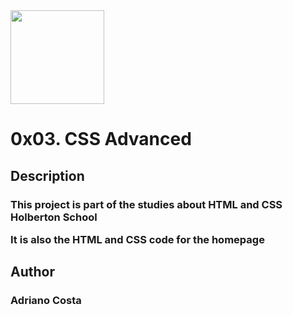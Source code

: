 <img width=150 src=https://user-images.githubusercontent.com/79386876/170882422-a1880b82-5f1d-497a-9b6a-7b5f52c454b2.png>
<h1>
0x03. CSS Advanced
</h1>

<h2>Description</h2>
<h3>
This project is part of the studies about HTML and CSS Holberton School

It is also the HTML and CSS code for the homepage 
</h3>

<h2>Author</h2>
<h3>Adriano Costa</h3>
